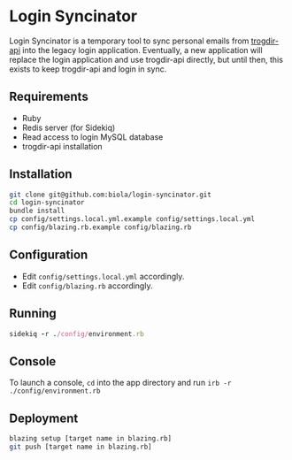 Login Syncinator
=================

Login Syncinator is a temporary tool to sync personal emails from [trogdir-api](https://github.com/biola/trogdir-api) into the legacy login application.
Eventually, a new application will replace the login application and use trogdir-api directly, but until then, this exists to keep trogdir-api and login in sync.

Requirements
------------
- Ruby
- Redis server (for Sidekiq)
- Read access to login MySQL database
- trogdir-api installation

Installation
------------
```bash
git clone git@github.com:biola/login-syncinator.git
cd login-syncinator
bundle install
cp config/settings.local.yml.example config/settings.local.yml
cp config/blazing.rb.example config/blazing.rb
```

Configuration
-------------
- Edit `config/settings.local.yml` accordingly.
- Edit `config/blazing.rb` accordingly.

Running
-------

```ruby
sidekiq -r ./config/environment.rb
```

Console
-------
To launch a console, `cd` into the app directory and run `irb -r ./config/environment.rb`

Deployment
----------
```bash
blazing setup [target name in blazing.rb]
git push [target name in blazing.rb]
```
